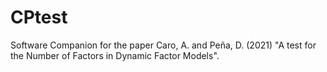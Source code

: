 # CPtest
Software Companion for the paper Caro, A. and Peña, D. (2021) "A test for the Number of Factors in Dynamic Factor Models".

